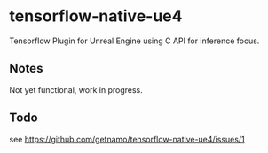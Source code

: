 # tensorflow-native-ue4
Tensorflow Plugin for Unreal Engine using C API for inference focus.


## Notes

Not yet functional, work in progress.

## Todo
see https://github.com/getnamo/tensorflow-native-ue4/issues/1
